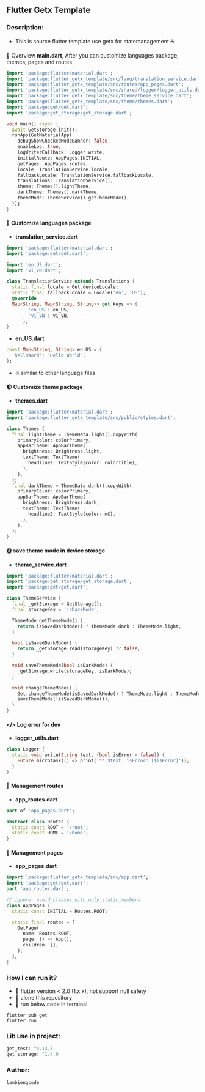 ## Flutter Getx Template

### Description:
- This is source flutter template use getx for statemanagement ☕

👀 Overview ******main.dart******, After you can customize languages package, themes, pages and routes
```dart
import 'package:flutter/material.dart';
import 'package:flutter_getx_template/src/lang/translation_service.dart';
import 'package:flutter_getx_template/src/routes/app_pages.dart';
import 'package:flutter_getx_template/src/shared/logger/logger_utils.dart';
import 'package:flutter_getx_template/src/theme/theme_service.dart';
import 'package:flutter_getx_template/src/theme/themes.dart';
import 'package:get/get.dart';
import 'package:get_storage/get_storage.dart';

void main() async {
  await GetStorage.init();
  runApp(GetMaterialApp(
    debugShowCheckedModeBanner: false,
    enableLog: true,
    logWriterCallback: Logger.write,
    initialRoute: AppPages.INITIAL,
    getPages: AppPages.routes,
    locale: TranslationService.locale,
    fallbackLocale: TranslationService.fallbackLocale,
    translations: TranslationService(),
    theme: Themes().lightTheme,
    darkTheme: Themes().darkTheme,
    themeMode: ThemeService().getThemeMode(),
  ));
}
```

#### 🏴󠁧󠁢󠁥󠁮󠁧󠁿 Customize languages package
- ******translation_service.dart******
```dart
import 'package:flutter/material.dart';
import 'package:get/get.dart';

import 'en_US.dart';
import 'vi_VN.dart';

class TranslationService extends Translations {
  static final locale = Get.deviceLocale;
  static final fallbackLocale = Locale('en', 'US');
  @override
  Map<String, Map<String, String>> get keys => {
        'en_US': en_US,
        'vi_VN': vi_VN,
      };
}
```
- ******en_US.dart******
```dart
const Map<String, String> en_US = {
  'helloWord': 'Hello World',
};
```

- 🔥 similar to other language files

#### 🌓 Customize theme package
- ******themes.dart******
```dart
import 'package:flutter/material.dart';
import 'package:flutter_getx_template/src/public/styles.dart';

class Themes {
  final lightTheme = ThemeData.light().copyWith(
    primaryColor: colorPrimary,
    appBarTheme: AppBarTheme(
      brightness: Brightness.light,
      textTheme: TextTheme(
        headline2: TextStyle(color: colorTitle),
      ),
    ),
  );
  final darkTheme = ThemeData.dark().copyWith(
    primaryColor: colorPrimary,
    appBarTheme: AppBarTheme(
      brightness: Brightness.dark,
      textTheme: TextTheme(
        headline2: TextStyle(color: mC),
      ),
    ),
  );
}
```

#### 🌞 save theme mode in device storage
- ******theme_service.dart******
```dart
import 'package:flutter/material.dart';
import 'package:get_storage/get_storage.dart';
import 'package:get/get.dart';

class ThemeService {
  final _getStorage = GetStorage();
  final storageKey = 'isDarkMode';

  ThemeMode getThemeMode() {
    return isSavedDarkMode() ? ThemeMode.dark : ThemeMode.light;
  }

  bool isSavedDarkMode() {
    return _getStorage.read(storageKey) ?? false;
  }

  void saveThemeMode(bool isDarkMode) {
    _getStorage.write(storageKey, isDarkMode);
  }

  void changeThemeMode() {
    Get.changeThemeMode(isSavedDarkMode() ? ThemeMode.light : ThemeMode.dark);
    saveThemeMode(!isSavedDarkMode());
  }
}

```

#### </> Log error for dev
- ******logger_utils.dart******
```dart
class Logger {
  static void write(String text, {bool isError = false}) {
    Future.microtask(() => print('** $text. isError: [$isError]'));
  }
}
```

#### 🔗 Management routes
- ******app_routes.dart******
```dart
part of 'app_pages.dart';

abstract class Routes {
  static const ROOT = '/root';
  static const HOME = '/home';
}
```

#### 📂 Management pages
- ******app_pages.dart******
```dart
import 'package:flutter_getx_template/src/app.dart';
import 'package:get/get.dart';
part 'app_routes.dart';

// ignore: avoid_classes_with_only_static_members
class AppPages {
  static const INITIAL = Routes.ROOT;

  static final routes = [
    GetPage(
      name: Routes.ROOT,
      page: () => App(),
      children: [],
    ),
  ];
}
```


### How I can run it?
- :rocket: flutter version < 2.0 (1.x.x), not support null safety
- :rocket: clone this repository
- :rocket: run below code in terminal
```terminal
flutter pub get
flutter run
```

### Lib use in project:
```dart
get_test: ^3.13.3
get_storage: ^1.4.0
```

### Author:
```dart
lambiengcode
```
